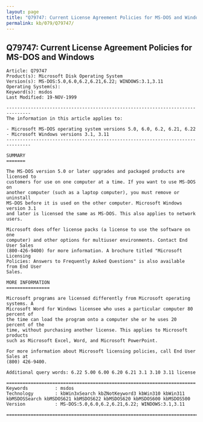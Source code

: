 ```yaml
---
layout: page
title: "Q79747: Current License Agreement Policies for MS-DOS and Windows"
permalink: kb/079/Q79747/
---
```


## Q79747: Current License Agreement Policies for MS-DOS and Windows

	Article: Q79747
	Product(s): Microsoft Disk Operating System
	Version(s): MS-DOS:5.0,6.0,6.2,6.21,6.22; WINDOWS:3.1,3.11
	Operating System(s): 
	Keyword(s): msdos
	Last Modified: 19-NOV-1999
	
	-------------------------------------------------------------------------------
	The information in this article applies to:
	
	- Microsoft MS-DOS operating system versions 5.0, 6.0, 6.2, 6.21, 6.22 
	- Microsoft Windows versions 3.1, 3.11 
	-------------------------------------------------------------------------------
	
	SUMMARY
	=======
	
	The MS-DOS version 5.0 or later upgrades and packaged products are licensed to
	customers for use on one computer at a time. If you want to use MS-DOS on
	another computer (such as a laptop computer), you must remove or uninstall
	MS-DOS before it is used on the other computer. Microsoft Windows version 3.1
	and later is licensed the same as MS-DOS. This also applies to network users.
	
	Microsoft does offer license packs (a license to use the software on one
	computer) and other options for multiuser environments. Contact End User Sales
	(800-426-9400) for more information. A brochure titled "Microsoft Licensing
	Policies: Answers to Frequently Asked Questions" is also available from End User
	Sales.
	
	MORE INFORMATION
	================
	
	Microsoft programs are licensed differently from Microsoft operating systems. A
	Microsoft Word for Windows licensee who uses a particular computer 80 percent of
	the time can load the program onto a computer she or he uses 20 percent of the
	time, without purchasing another license. This applies to Microsoft products
	such as Microsoft Excel, Word, and Microsoft PowerPoint.
	
	For more information about Microsoft licensing policies, call End User Sales at
	(800) 426-9400.
	
	Additional query words: 6.22 5.00 6.00 6.20 6.21 3.1 3.10 3.11 license
	
	======================================================================
	Keywords          : msdos 
	Technology        : kbWin3xSearch kbZNotKeyword3 kbWin310 kbWin311 kbMSDOSSearch kbMSDOS621 kbMSDOS622 kbMSDOS620 kbMSDOS600 kbMSDOS500
	Version           : MS-DOS:5.0,6.0,6.2,6.21,6.22; WINDOWS:3.1,3.11
	
	=============================================================================
	
